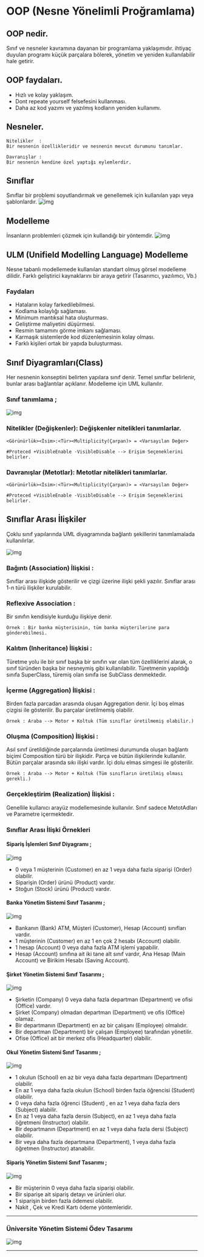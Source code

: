 # OOP (Nesne Yönelimli Proğramlama)

## OOP nedir.
Sınıf ve nesneler kavramına dayanan bir programlama yaklaşımıdır. 
ihtiyaç duyulan programı küçük parçalara bölerek, yönetim ve yeniden kullanılabilir hale getirir. 
## OOP faydaları.
- Hızlı ve kolay yaklaşım. 
- Dont repeate yourself felsefesini kullanması. 
- Daha az kod yazımı ve yazılmış kodların yeniden kullanımı.

## Nesneler.
    Nitelikler  :
    Bir nesnenin özellikleridir ve nesnenin mevcut durumunu tanımlar. 

    Davranışlar : 
    Bir nesnenin kendine özel yaptığı eylemlerdir.
## Sınıflar
Sınıflar bir problemi soyutlandırmak ve genellemek için kullanılan yapı veya şablonlardır. 
![img](https://raw.githubusercontent.com/Kodluyoruz/taskforce/main/oop/sinif-ve-nesne-kavramlari/figures/car.png)

## Modelleme
İnsanların problemleri çözmek için kullandığı bir yöntemdir. 
![img](https://raw.githubusercontent.com/Kodluyoruz/taskforce/main/oop/sinif-ve-nesne-kavramlari/figures/banka-object.jpg)

## ULM (Unifield Modelling Language) Modelleme 

Nesne tabanlı modellemede kullanılan standart olmuş görsel modelleme dilidir. Farklı geliştirici kaynaklarını bir araya getirir (Tasarımcı, yazılımcı, Vb.)
### Faydaları
- Hataların kolay farkedilebilmesi.
- Kodlama kolaylığı sağlaması.
- Minimum mantıksal hata oluşturması.
- Geliştirme maliyetini düşürmesi. 
- Resmin tamamını görme imkanı sağlaması.
- Karmaşık sistemlerde kod düzenlemesinin kolay olması. 
- Farklı kişileri ortak bir yapıda buluşturması.

## Sınıf Diyagramları(Class)
Her nesnenin konseptini belirten yapılara sınıf denir. Temel sınıflar belirlenir, bunlar arası bağlantılar açıklanır. Modelleme için UML kullanılır. 
### Sınıf tanımlama ; 
![img](https://raw.githubusercontent.com/Kodluyoruz/taskforce/main/oop/uml-class-diagram/figures/c1.jpg)

### Nitelikler (Değişkenler): Değişkenler nitelikleri tanımlarlar.
``` <Görünürlük><İsim>:<Tür><Multiplicity(Çarpan)> = <Varsayılan Değer> ```

    #Proteced +VisibleEnable -VisibleDisable --> Erişim Seçeneklerini belirler.

### Davranışlar (Metotlar): Metotlar nitelikleri tanımlarlar.
``` <Görünürlük><İsim>:<Tür><Multiplicity(Çarpan)> = <Varsayılan Değer> ```
    
    #Proteced +VisibleEnable -VisibleDisable --> Erişim Seçeneklerini belirler.

## Sınıflar Arası İlişkiler
Çoklu sınıf yapılarında UML diyagramında bağlantı şekillerini tanımlamalada kullanılırlar. 

![img](https://patika-prod.s3-eu-central-1.amazonaws.com/content/modules/oop/lessons/uml-class-diagram/KhNZmcdH84qJtKutw)

### Bağıntı (Association) İlişkisi : 
Sınıflar arası ilişkide gösterilir ve çizgi üzerine ilişki şekli yazılır. Sınıflar arası 1-n türü ilişkiler kurulabilir. 

###  Reflexive Association :
Bir sınıfın kendisiyle kurduğu ilişkiye denir.
    
    Örnek : Bir banka müşterisinin, tüm banka müşterilerine para gönderebilmesi. 

### Kalıtım (Inheritance) İlişkisi : 
Türetme yolu ile bir sınıf başka bir sınıfın var olan tüm özelliklerini alarak, o sınıf türünden başka bir nesneymiş gibi kullanılabilir. Türetmenin yapıldığı sınıfa SuperClass, türemiş olan sınıfa ise SubClass denmektedir.
 
### İçerme (Aggregation) İlişkisi :
Birden fazla parcadan arasında oluşan Aggregation denir. İçi boş elmas çizgisi ile gösterilir. Bu parçalar üretilmemiş olabilir.  

    Örnek : Araba --> Motor + Koltuk (Tüm sınıflar üretilmemiş olabilir.)
### Oluşma (Composition) İlişkisi : 
Asıl sınıf üretildiğinde parçalarında üretilmesi durumunda oluşan bağlantı biçimi Composition türü bir ilişkidir. Parça ve bütün ilişkilerinde kullanılır. Bütün parçalar arasında sıkı ilişki vardır. İçi dolu elmas simgesi ile gösterilir.

    Örnek : Araba --> Motor + Koltuk (Tüm sınıfların üretilmiş olması gerekli.)

### Gerçekleştirim (Realization) İlişkisi : 
Genellile kullanıcı arayüz modellemesinde kullanılır. Sınıf sadece MetotAdları ve Parametre içermektedir.

### Sınıflar Arası İlişki Örnekleri

#### Sipariş İşlemleri Sınıf Diyagramı ;

![img](https://github.com/Kodluyoruz/taskforce/raw/main/oop/class-diagram-example/figures/order-processing.jpg)

- 0 veya 1 müşterinin (Customer) en az 1 veya daha fazla siparişi (Order) olabilir.
- Siparişin (Order) ürünü (Product) vardır.
- Stoğun (Stock) ürünü (Product) vardır.

#### Banka Yönetim Sistemi Sınıf Tasarımı ;

![img](https://github.com/Kodluyoruz/taskforce/raw/main/oop/class-diagram-example/figures/bank-management-systems.jpg)

- Bankanın (Bank) ATM, Müşteri (Customer), Hesap (Account) sınıfları vardır.
- 1 müşterinin (Customer) en az 1 en çok 2 hesabı (Account) olabilir.
- 1 hesap (Account) 0 veya daha fazla ATM işlemi yapabilir.
- Hesap (Account) sınıfına ait iki tane alt sınıf vardır, Ana Hesap (Main Account) ve Birikim Hesabı (Saving Account).

#### Şirket Yönetim Sistemi Sınıf Tasarımı ;

![img](https://github.com/Kodluyoruz/taskforce/raw/main/oop/class-diagram-example/figures/company-systems.jpg)

- Şirketin (Company) 0 veya daha fazla departman (Department) ve ofisi (Office) vardır.
- Şirket (Company) olmadan departman (Department) ve ofis (Office) olamaz.
- Bir departmanın (Department) en az bir çalışanı (Employee) olmalıdır.
- Bir departman (Department) bir çalışan (Employee) tarafından yönetilir.
- Ofise (Office) ait bir merkez ofis (Headquarter) olabilir.

#### Okul Yönetim Sistemi Sınıf Tasarımı ;

![img](https://github.com/Kodluyoruz/taskforce/raw/main/oop/class-diagram-example/figures/school.jpg)

- 1 okulun (School) en az bir veya daha fazla departmanı (Department) olabilir.
- En az 1 veya daha fazla okulun (School) birden fazla öğrencisi (Student) olabilir.
- 0 veya daha fazla öğrenci (Student) , en az 1 veya daha fazla ders (Subject) alabilir.
- En az 1 veya daha fazla dersin (Subject), en az 1 veya daha fazla öğretmeni (Instructor) olabilir.
- Bir departmanın (Department) en az 1 veya daha fazla dersi (Subject) olabilir.
- Bir veya daha fazla departmana (Department), 1 veya daha fazla öğretmen (Instructor) atanabilir.

#### Sipariş Yönetim Sistemi Sınıf Tasarımı ;

![img](https://github.com/Kodluyoruz/taskforce/raw/main/oop/class-diagram-example/figures/order.jpg)

- Bir müşterinin 0 veya daha fazla siparişi olabilir.
- Bir siparişe ait sipariş detayı ve ürünleri olur.
- 1 siparişin birden fazla ödemesi olabilir.
- Nakit , Çek ve Kredi Kartı ödeme yöntemleridir.

---
### Üniversite Yönetim Sistemi Ödev Tasarımı 

![img](https://github.com/timucinaydogdu/PatikaSamples/blob/master/Üniversite%20Yönetim%20Sistemi.png?raw=true)

---
